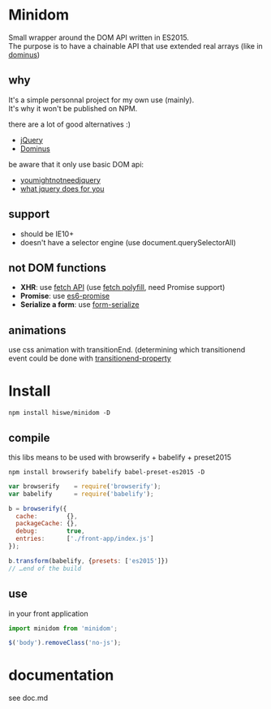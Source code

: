 # Minidom

Small wrapper around the DOM API written in ES2015.  
The purpose is to have a chainable API that use extended real arrays (like in [dominus](https://github.com/bevacqua/dominus))

## why

It's a simple personnal project for my own use (mainly).  
It's why it won't be published on NPM.

there are a lot of good alternatives :)

- [jQuery](https://www.npmjs.com/package/jquery)
- [Dominus](https://github.com/bevacqua/dominus)

be aware that it only use basic DOM api:

- [youmightnotneedjquery](http://youmightnotneedjquery.com/)
- [what jquery does for you](https://docs.google.com/document/d/1LPaPA30bLUB_publLIMF0RlhdnPx_ePXm7oW02iiT6o/edit)

## support

- should be IE10+
- doesn't have a selector engine (use document.querySelectorAll)

## not DOM functions

- **XHR**: use [fetch API](https://fetch.spec.whatwg.org/) (use [fetch polyfill](https://www.npmjs.com/package/whatwg-fetch), need Promise support)
- **Promise**: use [es6-promise](https://www.npmjs.com/package/es6-promise)
- **Serialize a form**: use [form-serialize](https://www.npmjs.com/package/form-serialize)

## animations

use css animation with transitionEnd. (determining which transitionend event could be done with [transitionend-property](https://www.npmjs.com/package/transitionend-property)

# Install

```
npm install hiswe/minidom -D
```

## compile

this libs means to be used with browserify + babelify + preset2015

```
npm install browserify babelify babel-preset-es2015 -D
```

```js
var browserify    = require('browserify');
var babelify      = require('babelify');

b = browserify({
  cache:        {},
  packageCache: {},
  debug:        true,
  entries:      ['./front-app/index.js']
});

b.transform(babelify, {presets: ['es2015']})
// …end of the build

```

## use

in your front application

```js
import minidom from 'minidom';

$('body').removeClass('no-js');
```

# documentation

see doc.md
